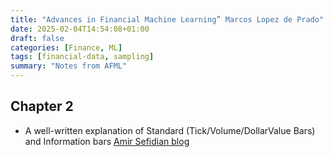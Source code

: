 ```yaml
---
title: "Advances in Financial Machine Learning” Marcos Lopez de Prado"
date: 2025-02-04T14:54:08+01:00
draft: false
categories: [Finance, ML]
tags: [financial-data, sampling]
summary: "Notes from AFML"
---
```


## Chapter 2

+ A well-written explanation of Standard (Tick/Volume/DollarValue Bars) and Information bars [Amir Sefidian blog](https://www.sefidian.com/2021/06/12/introduction-to-advanced-candlesticks-in-finance-tick-bars-dollar-bars-volume-bars-and-imbalance-bars/)